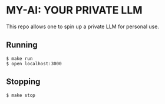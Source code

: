 # MY-AI: YOUR PRIVATE LLM

This repo allows one to spin up a private LLM for personal use.

## Running

```
$ make run
$ open localhost:3000
```

## Stopping

```
$ make stop
```
